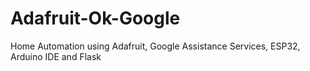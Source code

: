 # Adafruit-Ok-Google
Home Automation using Adafruit, Google Assistance Services, ESP32, Arduino IDE and Flask

